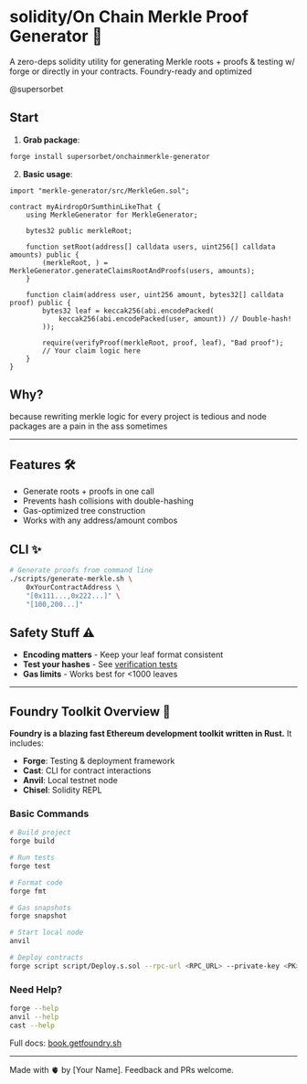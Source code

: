 # solidity/On Chain Merkle Proof Generator 🔗

A zero-deps solidity utility for generating Merkle roots + proofs & testing w/ forge or directly in your contracts. Foundry-ready and optimized

@supersorbet

## Start

1. **Grab package**:
```bash
forge install supersorbet/onchainmerkle-generator
```

2. **Basic usage**:
```solidity
import "merkle-generator/src/MerkleGen.sol";

contract myAirdropOrSumthinLikeThat {
    using MerkleGenerator for MerkleGenerator;
    
    bytes32 public merkleRoot;
    
    function setRoot(address[] calldata users, uint256[] calldata amounts) public {
        (merkleRoot, ) = MerkleGenerator.generateClaimsRootAndProofs(users, amounts);
    }

    function claim(address user, uint256 amount, bytes32[] calldata proof) public {
        bytes32 leaf = keccak256(abi.encodePacked(
            keccak256(abi.encodePacked(user, amount)) // Double-hash!
        ));
        
        require(verifyProof(merkleRoot, proof, leaf), "Bad proof");
        // Your claim logic here
    }
}
```

## Why?
because rewriting merkle logic for every project is tedious and node packages are a pain in the ass sometimes

---

## Features 🛠️
- Generate roots + proofs in one call
- Prevents hash collisions with double-hashing
- Gas-optimized tree construction
- Works with any address/amount combos

## CLI ✨
```bash
# Generate proofs from command line
./scripts/generate-merkle.sh \
    0xYourContractAddress \
    "[0x111...,0x222...]" \
    "[100,200...]"
```

## Safety Stuff ⚠️
- **Encoding matters** - Keep your leaf format consistent
- **Test your hashes** - See [verification tests](test/MerkleTest.t.sol)
- **Gas limits** - Works best for <1000 leaves

---

## Foundry Toolkit Overview 🔨

**Foundry is a blazing fast Ethereum development toolkit written in Rust.** It includes:

- **Forge**: Testing & deployment framework
- **Cast**: CLI for contract interactions
- **Anvil**: Local testnet node
- **Chisel**: Solidity REPL

### Basic Commands

```bash
# Build project
forge build

# Run tests
forge test

# Format code
forge fmt

# Gas snapshots
forge snapshot

# Start local node
anvil

# Deploy contracts
forge script script/Deploy.s.sol --rpc-url <RPC_URL> --private-key <PK>
```

### Need Help?
```bash
forge --help
anvil --help
cast --help
```

Full docs: [book.getfoundry.sh](https://book.getfoundry.sh/)

---

Made with 🫀 by [Your Name]. Feedback and PRs welcome.
